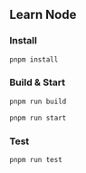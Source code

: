 ## Learn Node

### Install
```sh
pnpm install
```

### Build & Start
```sh
pnpm run build
```
```sh
pnpm run start
```

### Test
```sh
pnpm run test
```
